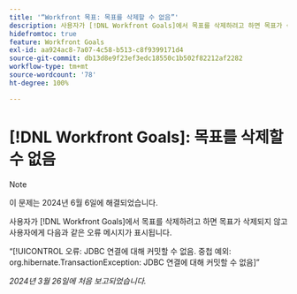 ```yaml
---
title: '“Workfront 목표: 목표를 삭제할 수 없음”'
description: 사용자가 [!DNL Workfront Goals]에서 목표를 삭제하려고 하면 목표가 삭제되지 않고 사용자에게 오류 메시지가 표시됩니다.
hidefromtoc: true
feature: Workfront Goals
exl-id: aa924ac8-7a07-4c58-b513-c8f9399171d4
source-git-commit: db13d8e9f23ef3edc18550c1b502f82212af2282
workflow-type: tm+mt
source-wordcount: '78'
ht-degree: 100%

---
```


# [!DNL Workfront Goals]: 목표를 삭제할 수 없음

>[!NOTE]
>
>이 문제는 2024년 6월 6일에 해결되었습니다.

사용자가 [!DNL Workfront Goals]에서 목표를 삭제하려고 하면 목표가 삭제되지 않고 사용자에게 다음과 같은 오류 메시지가 표시됩니다.

“[!UICONTROL 오류: JDBC 연결에 대해 커밋할 수 없음. 중첩 예외: org.hibernate.TransactionException: JDBC 연결에 대해 커밋할 수 없음]”

_2024년 3월 26일에 처음 보고되었습니다._
